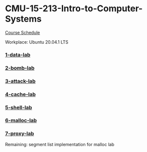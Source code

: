 # CMU-15-213-Intro-to-Computer-Systems

[Course Schedule](https://www.cs.cmu.edu/~213/schedule.html)

Workplace: Ubuntu 20.04.1 LTS

### [1-data-lab](https://github.com/haofumei/CMU-15-213-Intro-to-Computer-Systems/tree/main/1_data_lab)

### [2-bomb-lab](https://github.com/haofumei/CMU-15-213-Intro-to-Computer-Systems/tree/main/2_bomb_lab)

### [3-attack-lab](https://github.com/haofumei/CMU-15-213-Intro-to-Computer-Systems/tree/main/3_attack_lab)

### [4-cache-lab](https://github.com/haofumei/CMU-15-213-Intro-to-Computer-Systems/tree/main/4_cache_lab)

### [5-shell-lab](https://github.com/haofumei/CMU-15-213-Intro-to-Computer-Systems/tree/main/5_shell_lab)

### [6-malloc-lab](https://github.com/haofumei/CMU-15-213-Intro-to-Computer-Systems/tree/main/6_malloc_lab)

### [7-proxy-lab](https://github.com/haofumei/CMU-15-213-Intro-to-Computer-Systems/tree/main/7_proxy_lab)

Remaining: segment list implementation for malloc lab
